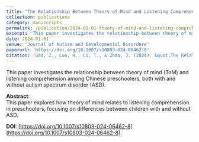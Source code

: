 ```yaml
---
title: "The Relationship Between Theory of Mind and Listening Comprehension Among Chinese Preschoolers with and without Autism Spectrum Disorder"
collection: publications
category: manuscripts
permalink: /publication/2024-01-01-theory-of-mind-and-listening-comprehension
excerpt: 'This paper investigates the relationship between theory of mind (ToM) and listening comprehension among Chinese preschoolers, both with and without autism spectrum disorder (ASD).'
date: 2024-01-01
venue: 'Journal of Autism and Developmental Disorders'
paperurl: 'https://doi.org/10.1007/s10803-024-06462-8'
citation: 'Gao, Z., Luo, H., Li, T., & Zhao, J. (2024). &quot;The Relationship Between Theory of Mind and Listening Comprehension Among Chinese Preschoolers with and without Autism Spectrum Disorder.&quot; <i>Journal of Autism and Developmental Disorders</i>. Advance online publication.'
---
```


This paper investigates the relationship between theory of mind (ToM) and listening comprehension among Chinese preschoolers, both with and without autism spectrum disorder (ASD).

**Abstract**:  
This paper explores how theory of mind relates to listening comprehension in preschoolers, focusing on differences between children with and without ASD.

**DOI**: [https://doi.org/10.1007/s10803-024-06462-8](https://doi.org/10.1007/s10803-024-06462-8)
